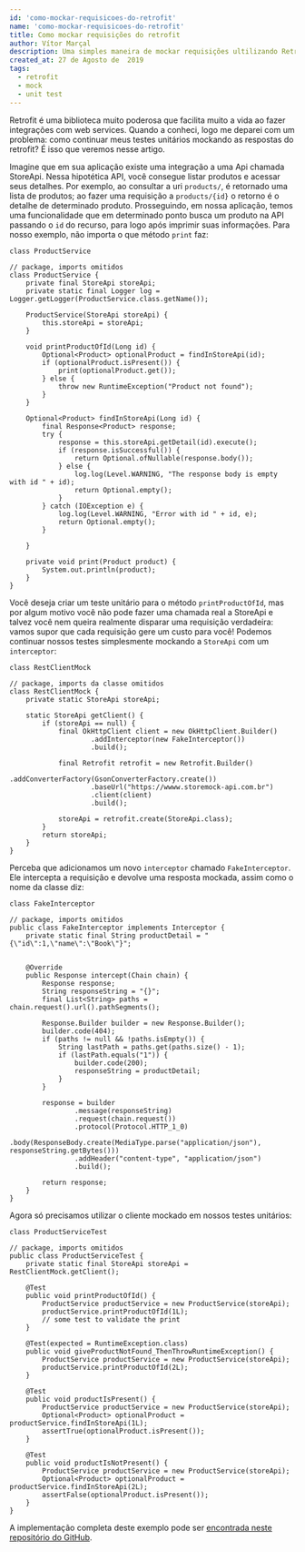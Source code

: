 ```yaml
---
id: 'como-mockar-requisicoes-do-retrofit'
name: 'como-mockar-requisicoes-do-retrofit'
title: Como mockar requisições do retrofit
author: Vítor Marçal
description: Uma simples maneira de mockar requisições ultilizando Retrofit, OkHttp e continuar com seus testes unitários.
created_at: 27 de Agosto de  2019
tags:
  - retrofit
  - mock
  - unit test
---
```


Retrofit é uma biblioteca muito poderosa que facilita muito a vida ao fazer integrações com web services. Quando a conheci, logo me deparei com um problema: como continuar meus testes unitários mockando as respostas do retrofit? É isso que veremos nesse artigo.

Imagine que em sua aplicação existe uma integração a uma Api chamada StoreApi. Nessa hipotética API, você consegue listar produtos e acessar seus detalhes. Por exemplo, ao consultar a uri `products/`, é retornado uma lista de produtos; ao fazer uma requisição a  `products/{id}` o retorno é o detalhe de determinado produto.
Prosseguindo, em nossa aplicação, temos uma funcionalidade que em determinado ponto busca um produto na  API passando o `id` do recurso, para logo após imprimir suas informações. Para nosso exemplo, não importa o que método `print` faz:

`class ProductService`
```
// package, imports omitidos
class ProductService {
    private final StoreApi storeApi;
    private static final Logger log = Logger.getLogger(ProductService.class.getName());

    ProductService(StoreApi storeApi) {
        this.storeApi = storeApi;
    }

    void printProductOfId(Long id) {
        Optional<Product> optionalProduct = findInStoreApi(id);
        if (optionalProduct.isPresent()) {
            print(optionalProduct.get());
        } else {
            throw new RuntimeException("Product not found");
        }
    }

    Optional<Product> findInStoreApi(Long id) {
        final Response<Product> response;
        try {
            response = this.storeApi.getDetail(id).execute();
            if (response.isSuccessful()) {
                return Optional.ofNullable(response.body());
            } else {
                log.log(Level.WARNING, "The response body is empty with id " + id);
                return Optional.empty();
            }
        } catch (IOException e) {
            log.log(Level.WARNING, "Error with id " + id, e);
            return Optional.empty();
        }

    }

    private void print(Product product) {
        System.out.println(product);
    }
}

```

Você deseja criar um teste unitário para o método `printProductOfId`, mas por algum motivo você não pode fazer uma chamada real a StoreApi e talvez você nem queira realmente disparar uma requisição verdadeira: vamos supor que cada requisição gere um custo para você!
Podemos continuar nossos testes simplesmente mockando a `StoreApi` com um `interceptor`:

`class RestClientMock`

```
// package, imports da classe omitidos
class RestClientMock {
    private static StoreApi storeApi;

    static StoreApi getClient() {
        if (storeApi == null) {
            final OkHttpClient client = new OkHttpClient.Builder()
                    .addInterceptor(new FakeInterceptor())
                    .build();

            final Retrofit retrofit = new Retrofit.Builder()
                    .addConverterFactory(GsonConverterFactory.create())
                    .baseUrl("https://wwww.storemock-api.com.br")
                    .client(client)
                    .build();

            storeApi = retrofit.create(StoreApi.class);
        }
        return storeApi;
    }
}
```

Perceba que adicionamos um novo `interceptor` chamado `FakeInterceptor`. Ele intercepta a requisição e devolve uma resposta mockada, assim como o nome da classe diz:

`class FakeInterceptor `

```
// package, imports omitidos
public class FakeInterceptor implements Interceptor {
    private static final String productDetail = "{\"id\":1,\"name\":\"Book\"}";


    @Override
    public Response intercept(Chain chain) {
        Response response;
        String responseString = "{}";
        final List<String> paths = chain.request().url().pathSegments();

        Response.Builder builder = new Response.Builder();
        builder.code(404);
        if (paths != null && !paths.isEmpty()) {
            String lastPath = paths.get(paths.size() - 1);
            if (lastPath.equals("1")) {
                builder.code(200);
                responseString = productDetail;
            }
        }

        response = builder
                .message(responseString)
                .request(chain.request())
                .protocol(Protocol.HTTP_1_0)
                .body(ResponseBody.create(MediaType.parse("application/json"), responseString.getBytes()))
                .addHeader("content-type", "application/json")
                .build();

        return response;
    }
}
```

Agora só precisamos utilizar o cliente mockado em nossos testes unitários:

`class ProductServiceTest`
```
// package, imports omitidos
public class ProductServiceTest {
    private static final StoreApi storeApi = RestClientMock.getClient();

    @Test
    public void printProductOfId() {
        ProductService productService = new ProductService(storeApi);
        productService.printProductOfId(1L);
        // some test to validate the print
    }

    @Test(expected = RuntimeException.class)
    public void giveProductNotFound_ThenThrowRuntimeException() {
        ProductService productService = new ProductService(storeApi);
        productService.printProductOfId(2L);
    }

    @Test
    public void productIsPresent() {
        ProductService productService = new ProductService(storeApi);
        Optional<Product> optionalProduct = productService.findInStoreApi(1L);
        assertTrue(optionalProduct.isPresent());
    }

    @Test
    public void productIsNotPresent() {
        ProductService productService = new ProductService(storeApi);
        Optional<Product> optionalProduct = productService.findInStoreApi(2L);
        assertFalse(optionalProduct.isPresent());
    }
}
```

A implementação completa deste exemplo pode ser <a href="https://github.com/vitormarcal/retrofit-unit-test-tutorial" title="Código completo do artigo" target="_blank" rel="noopener noreferrer">encontrada neste repositório do GitHub</a>.

